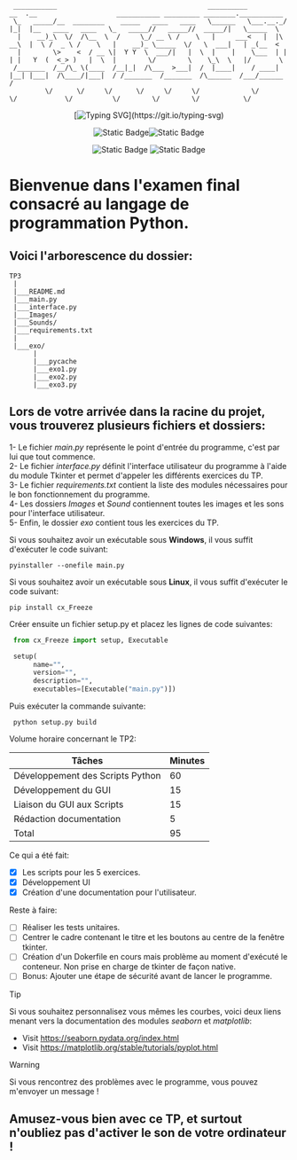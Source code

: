 
     ___________                                      __________          __  .__                    ___________ _________ ________.___________  
     \_   _____/__  ________    _____   ____   ____   \______   \___.__._/  |_|  |__   ____   ____   \_   _____//   _____//  _____/|   \_____  \ 
      |    __)_\  \/  /\__  \  /     \_/ __ \ /    \   |     ___<   |  |\   __\  |  \ /  _ \ /    \   |    __)_ \_____  \/   \  ___|   | _(__  < 
      |        \>    <  / __ \|  Y Y  \  ___/|   |  \  |    |    \___  | |  | |   Y  (  <_> )   |  \  |        \/        \    \_\  \   |/       \
     /_______  /__/\_ \(____  /__|_|  /\___  >___|  /  |____|    / ____| |__| |___|  /\____/|___|  / /_______  /_______  /\______  /___/______  /
             \/      \/     \/      \/     \/     \/             \/                \/            \/          \/        \/        \/           \/ 


<div align="center">

  [![Typing SVG](https://readme-typing-svg.demolab.com?font=Fira+Code&pause=1000&color=BFF700&background=FF287F00&center=true&vCenter=true&random=false&width=435&lines=Final+Exam+!)](https://git.io/typing-svg)

  ![Static Badge](https://img.shields.io/badge/Version-1.0-brightgreen?style=for-the-badge&color=F907FF)![Static Badge](https://img.shields.io/badge/Python-3.11-brightgreen?style=for-the-badge&logo=Python&color=FF8C06)

  ![Static Badge](https://img.shields.io/badge/OS-Windows-blue?style=flat-square&logo=windows11) ![Static Badge](https://img.shields.io/badge/OS-Linux-blue?style=flat-square&logo=linux)
</div>

# Bienvenue dans l'examen final consacré au langage de programmation Python.

## Voici l'arborescence du dossier:
    TP3
     |
     |___README.md
     |___main.py
     |___interface.py
     |___Images/
     |___Sounds/
     |___requirements.txt
     |
     |___exo/
          |
          |___pycache
          |___exo1.py
          |___exo2.py
          |___exo3.py
     

## Lors de votre arrivée dans la racine du projet, vous trouverez plusieurs fichiers et dossiers:
  1- Le fichier *main.py* représente le point d'entrée du programme, c'est par lui que tout commence.<br>
  2- Le fichier *interface.py* définit l'interface utilisateur du programme à l'aide du module Tkinter et permet d'appeler les différents exercices du TP.<br>
  3- Le fichier *requirements.txt* contient la liste des modules nécessaires pour le bon fonctionnement du programme.<br>
  4- Les dossiers *Images* et *Sound* contiennent toutes les images et les sons pour l'interface utilisateur.<br>
  5- Enfin, le dossier *exo* contient tous les exercices du TP.

Si vous souhaitez avoir un exécutable sous **Windows**, il vous suffit d'exécuter le code suivant:
  ```shell
  pyinstaller --onefile main.py
  ```

Si vous souhaitez avoir un exécutable sous **Linux**, il vous suffit d'exécuter le code suivant:
  ```shell
  pip install cx_Freeze
  ```

Créer ensuite un fichier setup.py et placez les lignes de code suivantes:
  ```python
   from cx_Freeze import setup, Executable

   setup(
        name="",
        version="",
        description="",
        executables=[Executable("main.py")])
  ```
Puis exécuter la commande suivante:
  ```shell
   python setup.py build
  ```

Volume horaire concernant le TP2:

| Tâches  | Minutes |
| ------------- | ------------- |
| Développement des Scripts Python  | 60 |
| Développement du GUI  | 15 |
| Liaison du GUI aux Scripts | 15 |
| Rédaction documentation| 5 |
| Total | 95 |

Ce qui a été fait:
- [X] Les scripts pour les 5 exercices.
- [X] Développement UI 
- [X] Création d'une documentation pour l'utilisateur.

Reste à faire:
- [ ] Réaliser les tests unitaires.
- [ ] Centrer le cadre contenant le titre et les boutons au centre de la fenêtre tkinter.
- [ ] Création d'un Dokerfile en cours mais problème au moment d'exécuté le conteneur. Non prise en charge de tkinter de façon native.
- [ ] Bonus: Ajouter une étape de sécurité avant de lancer le programme.

> [!TIP]
> Si vous souhaitez personnalisez vous mêmes les courbes, voici deux liens menant vers la documentation des modules *seaborn* et *matplotlib*:
>  - Visit https://seaborn.pydata.org/index.html
>  - Visit https://matplotlib.org/stable/tutorials/pyplot.html


> [!WARNING]
> Si vous rencontrez des problèmes avec le programme, vous pouvez m'envoyer un message !

## Amusez-vous bien avec ce TP, et surtout n'oubliez pas d'activer le son de votre ordinateur !
